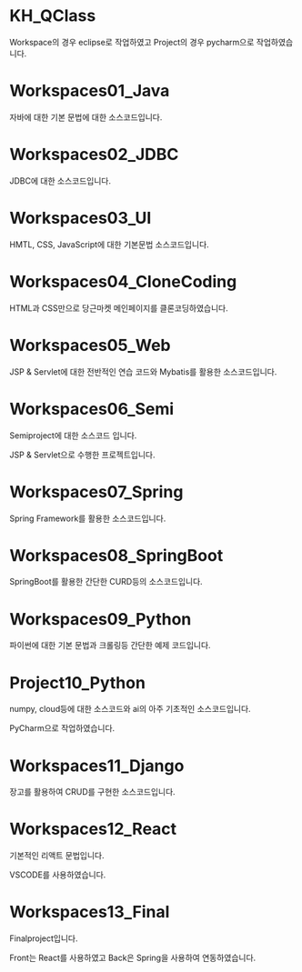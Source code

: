 # KH_QClass

Workspace의 경우 eclipse로 작업하였고 Project의 경우 pycharm으로 작업하였습니다.


# Workspaces01_Java

자바에 대한 기본 문법에 대한 소스코드입니다.

# Workspaces02_JDBC

JDBC에 대한 소스코드입니다.

# Workspaces03_UI

HMTL, CSS, JavaScript에 대한 기본문법 소스코드입니다.

# Workspaces04_CloneCoding

HTML과 CSS만으로 당근마켓 메인페이지를 클론코딩하였습니다.

# Workspaces05_Web

JSP & Servlet에 대한 전반적인 연습 코드와 Mybatis를 활용한 소스코드입니다.

# Workspaces06_Semi

Semiproject에 대한 소스코드 입니다.

JSP & Servlet으로 수행한 프로젝트입니다.

# Workspaces07_Spring

Spring Framework를 활용한 소스코드입니다.

# Workspaces08_SpringBoot

SpringBoot를 활용한 간단한 CURD등의 소스코드입니다.

# Workspaces09_Python

파이썬에 대한 기본 문법과 크롤링등 간단한 예제 코드입니다.

# Project10_Python

numpy, cloud등에 대한 소스코드와 ai의 아주 기초적인 소스코드입니다.

PyCharm으로 작업하였습니다.

# Workspaces11_Django

장고를 활용하여 CRUD를 구현한 소스코드입니다.

# Workspaces12_React

기본적인 리액트 문법입니다. 

VSCODE를 사용하였습니다.

# Workspaces13_Final

Finalproject입니다.

Front는 React를 사용하였고 Back은 Spring을 사용하여 연동하였습니다.
